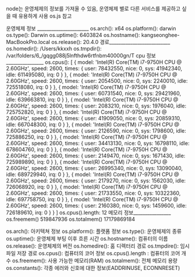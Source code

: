 node는 운영체제의 정보를 가져올 수 있음, 운영체제 별로 다른 서비스를 제공하고 싶을 때 유용하게 사용
os.js 참고

운영체제 정보 ______________________
os.arch(): x64
os.platform(): darwin
os.type(): Darwin
os.uptime(): 6403824
os.hostname(): kangseonghee-MacBookPro.local
os.release(): 20.4.0
경로__________________________
os.homedir(): /Users/kkxxh
os.tmpdir(): /var/folders/6_/gqgg088j5lnfthdw6rtfnbm40000gn/T
cpu 정보________________
os.cpus(): [
  {
    model: 'Intel(R) Core(TM) i7-9750H CPU @ 2.60GHz',
    speed: 2600,
    times: { user: 78432550, nice: 0, sys: 41942340, idle: 611495080, irq: 0 }
  },
  {
    model: 'Intel(R) Core(TM) i7-9750H CPU @ 2.60GHz',
    speed: 2600,
    times: { user: 2054500, nice: 0, sys: 2240010, idle: 725518080, irq: 0 }
  },
  {
    model: 'Intel(R) Core(TM) i7-9750H CPU @ 2.60GHz',
    speed: 2600,
    times: { user: 60731540, nice: 0, sys: 29421960, idle: 639663810, irq: 0 }
  },
  {
    model: 'Intel(R) Core(TM) i7-9750H CPU @ 2.60GHz',
    speed: 2600,
    times: { user: 2083210, nice: 0, sys: 1976040, idle: 725752820, irq: 0 }
  },
  {
    model: 'Intel(R) Core(TM) i7-9750H CPU @ 2.60GHz',
    speed: 2600,
    times: { user: 41909050, nice: 0, sys: 20859310, idle: 667048300, irq: 0 }
  },
  {
    model: 'Intel(R) Core(TM) i7-9750H CPU @ 2.60GHz',
    speed: 2600,
    times: { user: 2126590, nice: 0, sys: 1798600, idle: 725886250, irq: 0 }
  },
  {
    model: 'Intel(R) Core(TM) i7-9750H CPU @ 2.60GHz',
    speed: 2600,
    times: { user: 34413130, nice: 0, sys: 16798110, idle: 678604760, irq: 0 }
  },
  {
    model: 'Intel(R) Core(TM) i7-9750H CPU @ 2.60GHz',
    speed: 2600,
    times: { user: 2149470, nice: 0, sys: 1671430, idle: 725989890, irq: 0 }
  },
  {
    model: 'Intel(R) Core(TM) i7-9750H CPU @ 2.60GHz',
    speed: 2600,
    times: { user: 26995340, nice: 0, sys: 13090040, idle: 689729940, irq: 0 }
  },
  {
    model: 'Intel(R) Core(TM) i7-9750H CPU @ 2.60GHz',
    speed: 2600,
    times: { user: 2179270, nice: 0, sys: 1562030, idle: 726068920, irq: 0 }
  },
  {
    model: 'Intel(R) Core(TM) i7-9750H CPU @ 2.60GHz',
    speed: 2600,
    times: { user: 21733550, nice: 0, sys: 10322360, idle: 697758750, irq: 0 }
  },
  {
    model: 'Intel(R) Core(TM) i7-9750H CPU @ 2.60GHz',
    speed: 2600,
    times: { user: 2160380, nice: 0, sys: 1459600, idle: 726189610, irq: 0 }
  }
]
os.cpus().length: 12
메모리 정보________________
os.freemem() 519847936
os.totalmem() 17179869184



os.arch(): 아키텍쳐 정보
os.platform(): 플랫폼 정보
os.type(): 운영체제의 종류
os.uptime(): 운영체제 부팅 이후 흐른 시간
os.hostname(): 컴퓨터의 이름
os.release(): 운영체제의 버전
os.homedire(): 홈 디렉터리 경로
os.tmpdire(): 임시 파일 저장 경로
os.cpus(): 컴퓨터의 코어 정보
os.cpus().length : 컴퓨터의 코어 개수
os.freemem(): 사용 가능한 메모리(RAM) 
os.totalmem(): 전체 메모리 용량
os.constants(): 각종 에러와 신호에 대한 정보(EADDRINUSE, ECONNRESET)